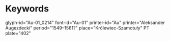 # Keywords
glyph-id="Au-01_0214"
font-id="Au-01"
printer-id="Au"
printer="Aleksander Augezdecki"
period="1549–1561?"
place="Królewiec-Szamotuły"
PT plate="402"
